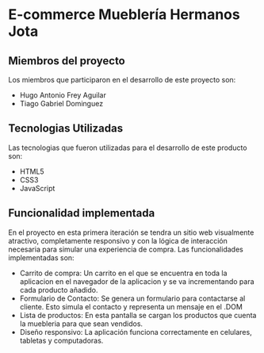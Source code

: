 # E-commerce Mueblería Hermanos Jota

## Miembros del proyecto
Los miembros que participaron en el desarrollo de este proyecto son:
- Hugo Antonio Frey Aguilar
- Tiago Gabriel Dominguez

## Tecnologias Utilizadas
Las tecnologias que fueron utilizadas para el desarrollo de este producto son:
- HTML5
- CSS3
- JavaScript

## Funcionalidad implementada
En el proyecto en esta primera iteración se tendra un sitio web visualmente atractivo, completamente responsivo y con la lógica de interacción necesaria para simular una experiencia de compra.
Las funcionalidades implementadas son:
- Carrito de compra: Un carrito en el que se encuentra en toda la aplicacion en el navegador de la aplicacion y se va incrementando para cada producto añadido.
- Formulario de Contacto: Se genera un formulario para contactarse al cliente. Esto simula el contacto y representa un mensaje en el .DOM
- Lista de productos: En esta pantalla se cargan los productos que cuenta la muebleria para que sean vendidos.
- Diseño responsivo: La aplicación funciona correctamente en celulares, tabletas y computadoras.
